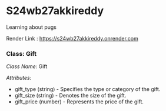 # S24wb27akkireddy
Learning about pugs

Render Link : https://s24wb27akkireddy.onrender.com

### Class: Gift

*Class Name:* Gift

*Attributes:* 
- gift_type (string) - Specifies the type or category of the gift.
- gift_size (string) - Denotes the size of the gift.
- gift_price (number) - Represents the price of the gift.
